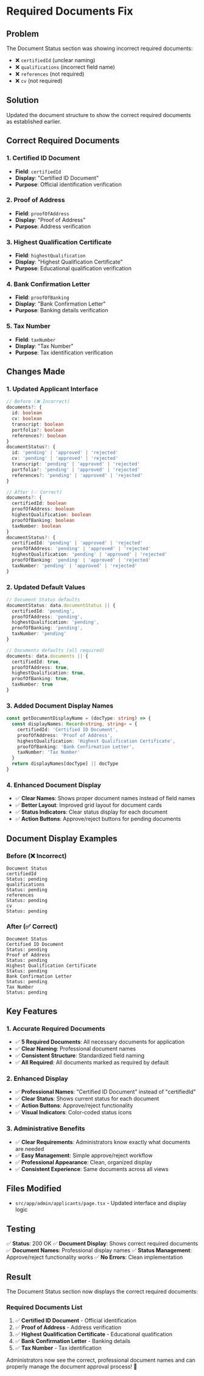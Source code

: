 # Required Documents Fix

## Problem
The Document Status section was showing incorrect required documents:
- ❌ `certifiedId` (unclear naming)
- ❌ `qualifications` (incorrect field name)
- ❌ `references` (not required)
- ❌ `cv` (not required)

## Solution
Updated the document structure to show the correct required documents as established earlier.

## Correct Required Documents

### **1. Certified ID Document**
- **Field**: `certifiedId`
- **Display**: "Certified ID Document"
- **Purpose**: Official identification verification

### **2. Proof of Address**
- **Field**: `proofOfAddress`
- **Display**: "Proof of Address"
- **Purpose**: Address verification

### **3. Highest Qualification Certificate**
- **Field**: `highestQualification`
- **Display**: "Highest Qualification Certificate"
- **Purpose**: Educational qualification verification

### **4. Bank Confirmation Letter**
- **Field**: `proofOfBanking`
- **Display**: "Bank Confirmation Letter"
- **Purpose**: Banking details verification

### **5. Tax Number**
- **Field**: `taxNumber`
- **Display**: "Tax Number"
- **Purpose**: Tax identification verification

## Changes Made

### 1. **Updated Applicant Interface**
```typescript
// Before (❌ Incorrect)
documents?: {
  id: boolean
  cv: boolean
  transcript: boolean
  portfolio?: boolean
  references?: boolean
}
documentStatus?: {
  id: 'pending' | 'approved' | 'rejected'
  cv: 'pending' | 'approved' | 'rejected'
  transcript: 'pending' | 'approved' | 'rejected'
  portfolio?: 'pending' | 'approved' | 'rejected'
  references?: 'pending' | 'approved' | 'rejected'
}

// After (✅ Correct)
documents?: {
  certifiedId: boolean
  proofOfAddress: boolean
  highestQualification: boolean
  proofOfBanking: boolean
  taxNumber: boolean
}
documentStatus?: {
  certifiedId: 'pending' | 'approved' | 'rejected'
  proofOfAddress: 'pending' | 'approved' | 'rejected'
  highestQualification: 'pending' | 'approved' | 'rejected'
  proofOfBanking: 'pending' | 'approved' | 'rejected'
  taxNumber: 'pending' | 'approved' | 'rejected'
}
```

### 2. **Updated Default Values**
```typescript
// Document Status defaults
documentStatus: data.documentStatus || {
  certifiedId: 'pending',
  proofOfAddress: 'pending',
  highestQualification: 'pending',
  proofOfBanking: 'pending',
  taxNumber: 'pending'
}

// Documents defaults (all required)
documents: data.documents || {
  certifiedId: true,
  proofOfAddress: true,
  highestQualification: true,
  proofOfBanking: true,
  taxNumber: true
}
```

### 3. **Added Document Display Names**
```typescript
const getDocumentDisplayName = (docType: string) => {
  const displayNames: Record<string, string> = {
    certifiedId: 'Certified ID Document',
    proofOfAddress: 'Proof of Address',
    highestQualification: 'Highest Qualification Certificate',
    proofOfBanking: 'Bank Confirmation Letter',
    taxNumber: 'Tax Number'
  }
  return displayNames[docType] || docType
}
```

### 4. **Enhanced Document Display**
- ✅ **Clear Names**: Shows proper document names instead of field names
- ✅ **Better Layout**: Improved grid layout for document cards
- ✅ **Status Indicators**: Clear status display for each document
- ✅ **Action Buttons**: Approve/reject buttons for pending documents

## Document Display Examples

### **Before (❌ Incorrect)**
```
Document Status
certifiedId
Status: pending
qualifications
Status: pending
references
Status: pending
cv
Status: pending
```

### **After (✅ Correct)**
```
Document Status
Certified ID Document
Status: pending
Proof of Address
Status: pending
Highest Qualification Certificate
Status: pending
Bank Confirmation Letter
Status: pending
Tax Number
Status: pending
```

## Key Features

### 1. **Accurate Required Documents**
- ✅ **5 Required Documents**: All necessary documents for application
- ✅ **Clear Naming**: Professional document names
- ✅ **Consistent Structure**: Standardized field naming
- ✅ **All Required**: All documents marked as required by default

### 2. **Enhanced Display**
- ✅ **Professional Names**: "Certified ID Document" instead of "certifiedId"
- ✅ **Clear Status**: Shows current status for each document
- ✅ **Action Buttons**: Approve/reject functionality
- ✅ **Visual Indicators**: Color-coded status icons

### 3. **Administrative Benefits**
- ✅ **Clear Requirements**: Administrators know exactly what documents are needed
- ✅ **Easy Management**: Simple approve/reject workflow
- ✅ **Professional Appearance**: Clean, organized display
- ✅ **Consistent Experience**: Same documents across all views

## Files Modified

- `src/app/admin/applicants/page.tsx` - Updated interface and display logic

## Testing

✅ **Status**: 200 OK
✅ **Document Display**: Shows correct required documents
✅ **Document Names**: Professional display names
✅ **Status Management**: Approve/reject functionality works
✅ **No Errors**: Clean implementation

## Result

The Document Status section now displays the correct required documents:

### **Required Documents List**
1. ✅ **Certified ID Document** - Official identification
2. ✅ **Proof of Address** - Address verification
3. ✅ **Highest Qualification Certificate** - Educational qualification
4. ✅ **Bank Confirmation Letter** - Banking details
5. ✅ **Tax Number** - Tax identification

Administrators now see the correct, professional document names and can properly manage the document approval process! 🎉









